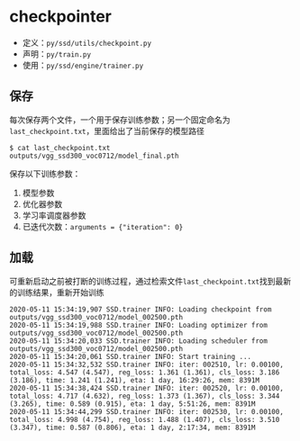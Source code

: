 
# checkpointer

* 定义：`py/ssd/utils/checkpoint.py`
* 声明：`py/train.py`
* 使用：`py/ssd/engine/trainer.py`

## 保存

每次保存两个文件，一个用于保存训练参数；另一个固定命名为`last_checkpoint.txt`，里面给出了当前保存的模型路径

```
$ cat last_checkpoint.txt 
outputs/vgg_ssd300_voc0712/model_final.pth
```

保存以下训练参数：

1. 模型参数
2. 优化器参数
3. 学习率调度器参数
4. 已迭代次数：`arguments = {"iteration": 0}`

## 加载

可重新启动之前被打断的训练过程，通过检索文件`last_checkpoint.txt`找到最新的训练结果，重新开始训练

```
2020-05-11 15:34:19,907 SSD.trainer INFO: Loading checkpoint from outputs/vgg_ssd300_voc0712/model_002500.pth
2020-05-11 15:34:19,988 SSD.trainer INFO: Loading optimizer from outputs/vgg_ssd300_voc0712/model_002500.pth
2020-05-11 15:34:20,033 SSD.trainer INFO: Loading scheduler from outputs/vgg_ssd300_voc0712/model_002500.pth
2020-05-11 15:34:20,061 SSD.trainer INFO: Start training ...
2020-05-11 15:34:32,532 SSD.trainer INFO: iter: 002510, lr: 0.00100, total_loss: 4.547 (4.547), reg_loss: 1.361 (1.361), cls_loss: 3.186 (3.186), time: 1.241 (1.241), eta: 1 day, 16:29:26, mem: 8391M
2020-05-11 15:34:38,424 SSD.trainer INFO: iter: 002520, lr: 0.00100, total_loss: 4.717 (4.632), reg_loss: 1.373 (1.367), cls_loss: 3.344 (3.265), time: 0.589 (0.915), eta: 1 day, 5:51:26, mem: 8391M
2020-05-11 15:34:44,299 SSD.trainer INFO: iter: 002530, lr: 0.00100, total_loss: 4.998 (4.754), reg_loss: 1.488 (1.407), cls_loss: 3.510 (3.347), time: 0.587 (0.806), eta: 1 day, 2:17:34, mem: 8391M
```